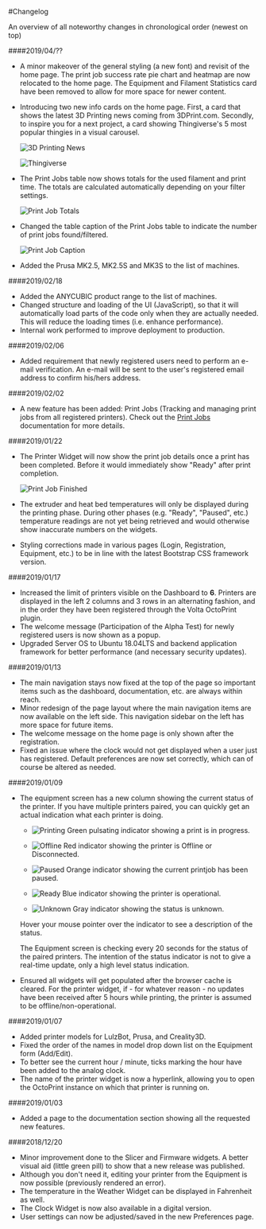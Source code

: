 #Changelog

An overview of all noteworthy changes in chronological order (newest on top)

####2019/04/??
- A minor makeover of the general styling (a new font) and revisit of the home page. The print job success rate pie chart and heatmap
  are now relocated to the home page. The Equipment and Filament Statistics card have been removed to allow for more space for newer content.
- Introducing two new info cards on the home page. 
  First, a card that shows the latest 3D Printing news coming from 3DPrint.com. 
  Secondly, to inspire you for a next project, a card showing Thingiverse's 5 most popular thingies in a visual carousel.

  ![3D Printing News](../images/docs/volta_home_news.png "3D Printing News")
  
  ![Thingiverse](../images/docs/volta_home_thingiverse.png "Thingiverse")

- The Print Jobs table now shows totals for the used filament and print time. The totals are calculated automatically depending on your filter settings.

  ![Print Job Totals](../images/docs/volta_printjobs_subtotal.png "Print Job Totals")

- Changed the table caption of the Print Jobs table to indicate the number of print jobs found/filtered.

  ![Print Job Caption](../images/docs/volta_printjobs_caption.png "Print Job Caption")

- Added the Prusa MK2.5, MK2.5S and MK3S to the list of machines. 

####2019/02/18
- Added the ANYCUBIC product range to the list of machines. 
- Changed structure and loading of the UI (JavaScript), so that it will automatically load parts of the code only when they are actually needed. This will reduce the loading times (i.e. enhance performance).
- Internal work performed to improve deployment to production.

####2019/02/06
- Added requirement that newly registered users need to perform an e-mail verification.
  An e-mail will be sent to the user's registered email address to confirm his/hers address.

####2019/02/02
- A new feature has been added: Print Jobs (Tracking and managing print jobs from all registered printers).
  Check out the [Print Jobs](/docs/printjobs) documentation for more details.

####2019/01/22
- The Printer Widget will now show the print job details once a print has been completed. Before it would immediately show "Ready" after print completion.

  ![Print Job Finished](../images/docs/volta_octoprint_finished_job.png "Print Job Finished")

- The extruder and heat bed temperatures will only be displayed during the printing phase. During other phases (e.g. "Ready", "Paused", etc.) temperature readings are not yet being retrieved and would otherwise show inaccurate numbers on the widgets. 
- Styling corrections made in various pages (Login, Registration, Equipment, etc.) to be in line with the latest Bootstrap CSS framework version.

####2019/01/17
- Increased the limit of printers visible on the Dashboard to **6**. Printers are displayed in the left 2 columns and 3 rows in an alternating fashion, and in the order they have been registered through the Volta OctoPrint plugin.
- The welcome message (Participation of the Alpha Test) for newly registered users is now shown as a popup.
- Upgraded Server OS to Ubuntu 18.04LTS and backend application framework for better performance (and necessary security updates). 

####2019/01/13
- The main navigation stays now fixed at the top of the page so important items such as the dashboard, documentation, etc. are always within reach.
- Minor redesign of the page layout where the main navigation items are now available on the left side. This navigation sidebar on the left has more space for future items.
- The welcome message on the home page is only shown after the registration.
- Fixed an issue where the clock would not get displayed when a user just has registered. Default preferences are now set correctly, which can of course be altered as needed.  

####2019/01/09
- The equipment screen has a new column showing the current status of the printer. If you have multiple printers paired, you can quickly get an actual indication what each printer is doing.

    - ![Printing](../images/docs/volta_equipment_status_printing.png "Printing") Green pulsating indicator showing a print is in progress.
    
    - ![Offline](../images/docs/volta_equipment_status_offline.png "Offline") Red indicator showing the printer is Offline or Disconnected.
    
    - ![Paused](../images/docs/volta_equipment_status_paused.png "Paused") Orange indicator showing the current printjob has been paused.
    
    - ![Ready](../images/docs/volta_equipment_status_ready.png "Ready") Blue indicator showing the printer is operational. 
    
    - ![Unknown](../images/docs/volta_equipment_status_unknown.png "Unknown") Gray indicator showing the status is unknown.   
  
  Hover your mouse pointer over the indicator to see a description of the status. 
  
  The Equipment screen is checking every 20 seconds for the status of the paired printers. The intention of the status indicator is not to give a real-time update, only a high level status indication.
- Ensured all widgets will get populated after the browser cache is cleared. For the printer widget, if - for whatever reason - no updates have been received after 5 hours while printing, the printer is assumed to be offline/non-operational.

####2019/01/07
- Added printer models for LulzBot, Prusa, and Creality3D.
- Fixed the order of the names in model drop down list on the Equipment form (Add/Edit).
- To better see the current hour / minute, ticks marking the hour have been added to the analog clock.
- The name of the printer widget is now a hyperlink, allowing you to open the OctoPrint instance on which that printer is running on.

####2019/01/03
- Added a page to the documentation section showing all the requested new features.

####2018/12/20
- Minor improvement done to the Slicer and Firmware widgets. A better visual aid (little green pill) to show that a new release was published.
- Although you don't need it, editing your printer from the Equipment is now possible (previously rendered an error).
- The temperature in the Weather Widget can be displayed in Fahrenheit as well.
- The Clock Widget is now also available in a digital version.
- User settings can now be adjusted/saved in the new Preferences page.
